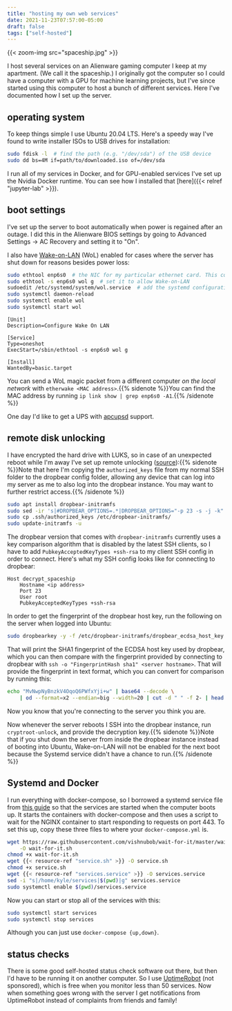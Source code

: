 ```yaml
---
title: "hosting my own web services"
date: 2021-11-23T07:57:00-05:00
draft: false
tags: ["self-hosted"]
---
```


{{< zoom-img src="spaceship.jpg" >}}

I host several services on an Alienware gaming computer I keep at my apartment. (We call it the spaceship.) I originally got the computer so I could have a computer with a GPU for machine learning projects, but I've since started using this computer to host a bunch of different services. Here I've documented how I set up the server.

## operating system

To keep things simple I use Ubuntu 20.04 LTS. Here's a speedy way I've found to write installer ISOs to USB drives for installation:

```sh
sudo fdisk -l  # find the path (e.g. "/dev/sda") of the USB device
sudo dd bs=4M if=path/to/downloaded.iso of=/dev/sda
```

I run all of my services in Docker, and for GPU-enabled services I've set up the Nvidia Docker runtime. You can see how I installed that [here]({{< relref "jupyter-lab" >}}).

## boot settings

I've set up the server to boot automatically when power is regained after an outage. I did this in the Alienware BIOS settings by going to Advanced Settings -> AC Recovery and setting it to "On".

I also have [Wake-on-LAN](https://help.ubuntu.com/community/WakeOnLan) (WoL) enabled for cases where the server has shut down for reasons besides power loss:

```sh
sudo ethtool enp6s0  # the NIC for my particular ethernet card. This command should list the letter "g" under "Supports Wake-on"
sudo ethtool -s enp6s0 wol g  # set it to allow Wake-on-LAN
sudoedit /etc/systemd/system/wol.service  # add the systemd configuration below so that the "g" is set at startup
sudo systemctl daemon-reload
sudo systemctl enable wol
sudo systemctl start wol
```

```systemd
[Unit]
Description=Configure Wake On LAN

[Service]
Type=oneshot
ExecStart=/sbin/ethtool -s enp6s0 wol g

[Install]
WantedBy=basic.target
```

You can send a WoL magic packet from a different computer *on the local network* with `etherwake <MAC address>`.{{% sidenote %}}You can find the MAC address by running `ip link show | grep enp6s0 -A1`.{{% /sidenote %}}

One day I'd like to get a UPS with [apcupsd](https://www.pontikis.net/blog/apc-ups-on-ubuntu-workstation) support.

## remote disk unlocking

I have encrypted the hard drive with LUKS, so in case of an unexpected reboot while I'm away I've set up remote unlocking ([source](https://hamy.io/post/0009/how-to-install-luks-encrypted-ubuntu-18.04.x-server-and-enable-remote-unlocking/)):{{% sidenote %}}Note that here I'm copying the `authorized_keys` file from my normal SSH folder to the dropbear config folder, allowing any device that can log into my server as me to also log into the dropbear instance. You may want to further restrict access.{{% /sidenote %}}

```sh
sudo apt install dropbear-initramfs
sudo sed -ir 's|#DROPBEAR_OPTIONS=.*|DROPBEAR_OPTIONS="-p 23 -s -j -k"|' /etc/dropbear-initramfs/config
sudo cp .ssh/authorized_keys /etc/dropbear-initramfs/
sudo update-initramfs -u
```

The dropbear version that comes with `dropbear-initramfs` currently uses a key comparison algorithm that is disabled by the latest SSH clients, so I have to add `PubkeyAcceptedKeyTypes +ssh-rsa` to my client SSH config in order to connect. Here's what my SSH config looks like for connecting to dropbear:

```ssh
Host decrypt_spaceship
	Hostname <ip address>
	Port 23
	User root
	PubkeyAcceptedKeyTypes +ssh-rsa
```

In order to get the fingerprint of the dropbear host key, run the following on the server when logged into Ubuntu:

```sh
sudo dropbearkey -y -f /etc/dropbear-initramfs/dropbear_ecdsa_host_key
```

That will print the SHA1 fingerprint of the ECDSA host key used by dropbear, which you can then compare with the fingerprint provided by connecting to dropbear with `ssh -o "FingerprintHash sha1" <server hostname>`. That will provide the fingerprint in text format, which you can convert for comparison by running this:

```sh
echo "MvNwpNyBnzkV4OqoQ6PWfxYji+w" | base64 --decode \
    | od --format=x2 --endian=big --width=20 | cut -d " " -f 2- | head -1
```

Now you know that you're connecting to the server you think you are.

Now whenever the server reboots I SSH into the dropbear instance, run `cryptroot-unlock`, and provide the decryption key.{{% sidenote %}}Note that if you shut down the server from inside the dropbear instance instead of booting into Ubuntu, Wake-on-LAN will not be enabled for the next boot because the Systemd service didn't have a chance to run.{{% /sidenote %}}

## Systemd and Docker

I run everything with docker-compose, so I borrowed a systemd service file from [this guide](https://selfhostedhome.com/start-docker-compose-using-systemd-on-debian/) so that the services are started when the computer boots up. It starts the containers with docker-compose and then uses a script to wait for the NGINX container to start responding to requests on port 443. To set this up, copy these three files to where your `docker-compose.yml` is.

```sh
wget https://raw.githubusercontent.com/vishnubob/wait-for-it/master/wait-for-it.sh \
    -O wait-for-it.sh
chmod +x wait-for-it.sh
wget {{< resource-ref "service.sh" >}} -O service.sh
chmod +x service.sh
wget {{< resource-ref "services.service" >}} -O services.service
sed -i "s|/home/kyle/services|$(pwd)|g" services.service
sudo systemctl enable $(pwd)/services.service
```

Now you can start or stop all of the services with this:

```sh
sudo systemctl start services
sudo systemctl stop services
```

Although you can just use `docker-compose {up,down}`.

## status checks

There is some good self-hosted status check software out there, but then I'd have to be running it on another computer. So I use [UptimeRobot](https://uptimerobot.com) (not sponsored), which is free when you monitor less than 50 services. Now when something goes wrong with the server I get notifications from UptimeRobot instead of complaints from friends and family!
